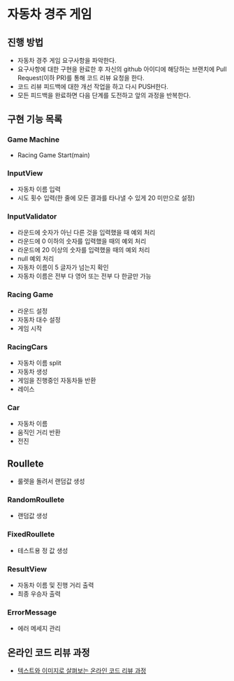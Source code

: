 # 자동차 경주 게임
## 진행 방법
* 자동차 경주 게임 요구사항을 파악한다.
* 요구사항에 대한 구현을 완료한 후 자신의 github 아이디에 해당하는 브랜치에 Pull Request(이하 PR)를 통해 코드 리뷰 요청을 한다.
* 코드 리뷰 피드백에 대한 개선 작업을 하고 다시 PUSH한다.
* 모든 피드백을 완료하면 다음 단계를 도전하고 앞의 과정을 반복한다.

## 구현 기능 목록

### Game Machine

- Racing Game Start(main)

### InputView

- 자동차 이름 입력
- 시도 횟수 입력(한 줄에 모든 결과를 타나낼 수 있게 20 미만으로 설정)

### InputValidator

- 라운드에 숫자가 아닌 다른 것을 입력했을 때 예외 처리
- 라운드에 0 이하의 숫자를 입력했을 때의 예외 처리
- 라운드에 20 이상의 숫자를 입력했을 때의 예외 처리
- null 예외 처리
- 자동차 이름이 5 글자가 넘는지 확인
- 자동차 이름은 전부 다 영어 또는 전부 다 한글만 가능

### Racing Game

- 라운드 설정
- 자동차 대수 설정
- 게임 시작

### RacingCars

- 자동차 이름 split
- 자동차 생성
- 게임을 진행중인 자동차들 반환
- 레이스

### Car

- 자동차 이름
- 움직인 거리 반환
- 전진

## Roullete

- 룰렛을 돌려서 랜덤값 생성

### RandomRoullete

- 랜덤값 생성

### FixedRoullete

- 테스트용  정 값 생성

### ResultView

- 자동차 이름 및 진행 거리 출력
- 최종 우승자 출력

### ErrorMessage

- 에러 메세지 관리

## 온라인 코드 리뷰 과정
* [텍스트와 이미지로 살펴보는 온라인 코드 리뷰 과정](https://github.com/next-step/nextstep-docs/tree/master/codereview)
